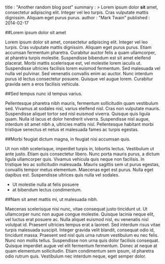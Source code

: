 title       : "Another random blog post"
summary     : >
    Lorem ipsum dolor **sit** amet, consectetur adipiscing elit. Integer vel leo turpis. Cras
    vulputate mattis dignissim. Aliquam eget purus purus.
author      : "Mark Twain"
published   : 2014-02-17

##Lorem ipsum dolor sit amet

Lorem ipsum dolor sit amet, consectetur adipiscing elit. Integer vel leo turpis. Cras vulputate mattis dignissim. Aliquam eget purus purus. Etiam accumsan fermentum pharetra. Curabitur auctor felis a quam ullamcorper, at pharetra turpis molestie. Suspendisse bibendum est sit amet eleifend placerat. Morbi mattis scelerisque est, vel molestie lorem iaculis ut. Suspendisse ultricies facilisis lorem euismod fermentum. Sed malesuada vel nulla vel pulvinar. Sed venenatis convallis enim ac auctor. Nunc interdum purus id lectus consectetur posuere. Quisque vel augue lorem. Curabitur gravida sem a eros facilisis vehicula.

##Sed tempus nunc id tempus varius.

Pellentesque pharetra nibh mauris, fermentum sollicitudin quam vestibulum sed. Vivamus at sodales nisl, varius eleifend nisl. Cras non vulputate mauris. Suspendisse aliquet tortor sed nisl euismod viverra. Quisque quis ligula quam. Nulla id lacus et dolor hendrerit viverra. Suspendisse nisl augue, interdum sit amet nibh a, ultricies mattis nisl. Pellentesque habitant morbi tristique senectus et netus et malesuada fames ac turpis egestas.

##Morbi feugiat dictum magna, in feugiat nisi accumsan quis.

Ut non nibh scelerisque, imperdiet turpis in, lobortis lectus. Vestibulum ut ante justo. Etiam quis consectetur libero. Nunc porta mauris purus, a dictum ligula ullamcorper quis. Vivamus vehicula quis neque non facilisis. In tristique leo ac sollicitudin malesuada. Mauris sagittis sem ut purus egestas, convallis tempor metus elementum. Maecenas eget est purus. Nulla eget dapibus est. Suspendisse ultrices quis nulla vel sodales.

* Ut molestie nulla at felis posuere
* at bibendum lectus condimentum.

##Nam sit amet mattis mi, ut malesuada nibh.

Maecenas scelerisque nisi nunc, vitae consequat justo tincidunt ut. Ut ullamcorper nunc non augue congue molestie. Quisque lacinia neque elit, vel luctus erat posuere ac. Nulla aliquet euismod nisl, eu venenatis nisl volutpat id. Praesent ultricies tempus erat a laoreet. Sed interdum risus vitae turpis malesuada suscipit. Integer gravida velit blandit, consequat odio id, tincidunt massa. Praesent sed nisl quis urna rutrum vestibulum eu nec felis. Nunc non mollis tellus. Suspendisse non urna quis dolor facilisis consequat. Quisque imperdiet augue vel elit fermentum fermentum. Donec at neque at quam elementum sollicitudin. Etiam condimentum sem ipsum, id pharetra odio rutrum quis. Vestibulum nec interdum neque, eget semper dolor.
